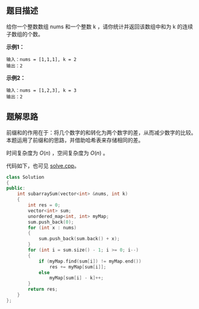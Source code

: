 ## 题目描述

给你一个整数数组 nums 和一个整数 k ，请你统计并返回该数组中和为 k 的连续子数组的个数。

**示例1：**

```
输入：nums = [1,1,1], k = 2
输出：2
```

**示例2：**

```
输入：nums = [1,2,3], k = 3
输出：2
```

## 题解思路

前缀和的作用在于：将几个数字的和转化为两个数字的差，从而减少数字的比较。本题运用了前缀和的思路，并借助哈希表来存储相同的差。

时间复杂度为 $O(n)$ ，空间复杂度为 $O(n)$ 。

代码如下，也可见 [solve.cpp](./solve.cpp)。

```cpp
class Solution
{
public:
    int subarraySum(vector<int> &nums, int k)
    {
        int res = 0;
        vector<int> sum;
        unordered_map<int, int> myMap;
        sum.push_back(0);
        for (int x : nums)
        {
            sum.push_back(sum.back() + x);
        }
        for (int i = sum.size() - 1; i >= 0; i--)
        {
            if (myMap.find(sum[i]) != myMap.end())
                res += myMap[sum[i]];
            else
                myMap[sum[i] - k]++;
        }
        return res;
    }
};

```
